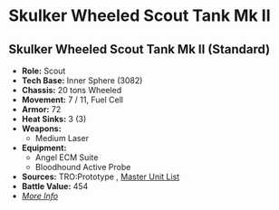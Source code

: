 # Skulker Wheeled Scout Tank Mk II 

## Skulker Wheeled Scout Tank Mk II (Standard) 

- **Role:** Scout 
- **Tech Base:** Inner Sphere (3082) 
- **Chassis:** 20 tons Wheeled 
- **Movement:** 7 / 11, Fuel Cell 
- **Armor:** 72 
- **Heat Sinks:** 3 (3) 
- **Weapons:** 
  - Medium Laser 
- **Equipment:** 
  - Angel ECM Suite 
  - Bloodhound Active Probe 
- **Sources:** TRO:Prototype , [Master Unit List](http://masterunitlist.info/Unit/Details/5071/skulker-wheeled-scout-tank-mk-ii-standard) 
- **Battle Value:** 454 
- [*More Info*](skulker_wheeled_scout_tank_mk_ii/skulker_wheeled_scout_tank_mk_ii_standard.md) 

